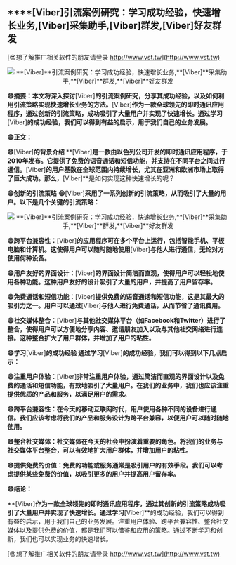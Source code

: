 ## ****[Viber]**引流案例研究：学习成功经验，快速增长业务,**[Viber]**采集助手,**[Viber]**群发,**[Viber]**好友群发**

[😍想了解推广相关软件的朋友请登录 http://www.vst.tw](http://www.vst.tw)

 <center><img src="https://vst.tw/MP4/tuiguang/png/0.png" alt="**[Viber]**引流案例研究：学习成功经验，快速增长业务,**[Viber]**采集助手,**[Viber]**群发,**[Viber]**好友群发"></center>

**😄摘要：本文将深入探讨**[Viber]**的引流案例研究，分享其成功经验，以及如何利用引流策略实现快速增长业务的方法。**[Viber]**作为一款全球领先的即时通讯应用程序，通过创新的引流策略，成功吸引了大量用户并实现了快速增长。通过学习**[Viber]**的成功经验，我们可以得到有益的启示，用于我们自己的业务发展。**

**😄正文：**

**😄**[Viber]**的背景介绍**
**[Viber]**是一款由以色列公司开发的即时通讯应用程序，于2010年发布。它提供了免费的语音通话和短信功能，并支持在不同平台之间进行通信。**[Viber]**的用户基数在全球范围内持续增长，尤其在亚洲和欧洲市场上取得了巨大成功。那么，**[Viber]**是如何实现这种快速增长的呢？

**😄创新的引流策略**
**😄**[Viber]**采用了一系列创新的引流策略，从而吸引了大量的用户。以下是几个关键的引流策略：**

 <center><img src="https://vst.tw/MP4/tuiguang/png/7.png" alt="**[Viber]**引流案例研究：学习成功经验，快速增长业务,**[Viber]**采集助手,**[Viber]**群发,**[Viber]**好友群发"></center>

**😄跨平台兼容性：**[Viber]**的应用程序可在多个平台上运行，包括智能手机、平板电脑和计算机。这使得用户可以随时随地使用**[Viber]**与他人进行通信，无论对方使用何种设备。**

**😄用户友好的界面设计：**[Viber]**的界面设计简洁而直观，使得用户可以轻松地使用各种功能。这种用户友好的设计吸引了大量的用户，并提高了用户留存率。**

**😄免费通话和短信功能：**[Viber]**提供免费的语音通话和短信功能，这是其最大的吸引力之一。用户可以通过**[Viber]**与他人进行免费通话，从而节省了通讯费用。**

**😄社交媒体整合：**[Viber]**与其他社交媒体平台（如Facebook和Twitter）进行了整合，使得用户可以方便地分享内容、邀请朋友加入以及与其他社交网络进行连接。这种整合扩大了用户群体，并增加了用户的粘性。**

**😄学习**[Viber]**的成功经验 通过学习**[Viber]**的成功经验，我们可以得到以下几点启示：**

**😄注重用户体验：**[Viber]**非常注重用户体验，通过简洁而直观的界面设计以及免费的通话和短信功能，有效地吸引了大量用户。在我们的业务中，我们也应该注重提供优质的产品和服务，以满足用户的需求。**

**😄跨平台兼容性：在今天的移动互联网时代，用户使用各种不同的设备进行通信。我们应该考虑将我们的产品和服务设计为跨平台兼容，以便用户可以随时随地使用。**

**😄整合社交媒体：社交媒体在今天的社会中扮演着重要的角色。将我们的业务与社交媒体平台整合，可以有效地扩大用户群体，并增加用户的粘性。**

**😄提供免费的价值：免费的功能或服务通常是吸引用户的有效手段。我们可以考虑提供某些免费的价值，以吸引更多的用户并提高用户留存率。**

**😄结论：**

**[Viber]**作为一款全球领先的即时通讯应用程序，通过其创新的引流策略成功吸引了大量用户并实现了快速增长。通过学习**[Viber]**的成功经验，我们可以得到有益的启示，用于我们自己的业务发展。注重用户体验、跨平台兼容性、整合社交媒体以及提供免费的价值，都是我们可以借鉴和应用的策略。通过不断学习和创新，我们也可以实现业务的快速增长。

[😍想了解推广相关软件的朋友请登录 http://www.vst.tw](http://www.vst.tw)



